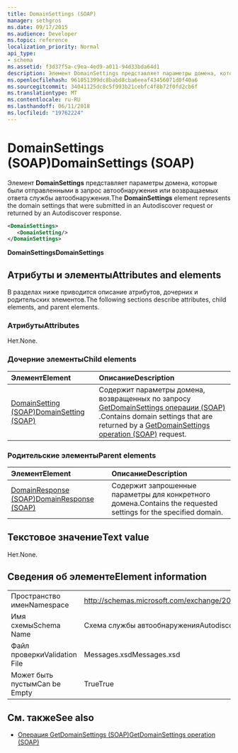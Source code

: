 ```yaml
---
title: DomainSettings (SOAP)
manager: sethgros
ms.date: 09/17/2015
ms.audience: Developer
ms.topic: reference
localization_priority: Normal
api_type:
- schema
ms.assetid: f3d37f5a-c9ea-4ed9-a011-94d33bda64d1
description: Элемент DomainSettings представляет параметры домена, которые были отправленными в запрос автообнаружения или возвращаемых ответа службы автообнаружения.
ms.openlocfilehash: 961051399dc8babd8cba6eeaf43456071d0f40a6
ms.sourcegitcommit: 34041125dc8c5f993b21cebfc4f8b72f0fd2cb6f
ms.translationtype: MT
ms.contentlocale: ru-RU
ms.lasthandoff: 06/11/2018
ms.locfileid: "19762224"
---
```

# <a name="domainsettings-soap"></a><span data-ttu-id="4e3ad-103">DomainSettings (SOAP)</span><span class="sxs-lookup"><span data-stu-id="4e3ad-103">DomainSettings (SOAP)</span></span>

<span data-ttu-id="4e3ad-104">Элемент **DomainSettings** представляет параметры домена, которые были отправленными в запрос автообнаружения или возвращаемых ответа службы автообнаружения.</span><span class="sxs-lookup"><span data-stu-id="4e3ad-104">The **DomainSettings** element represents the domain settings that were submitted in an Autodiscover request or returned by an Autodiscover response.</span></span> 
  
```XML
<DomainSettings>
   <DomainSetting/>
</DomainSettings>
```

 <span data-ttu-id="4e3ad-105">**DomainSettings**</span><span class="sxs-lookup"><span data-stu-id="4e3ad-105">**DomainSettings**</span></span>
## <a name="attributes-and-elements"></a><span data-ttu-id="4e3ad-106">Атрибуты и элементы</span><span class="sxs-lookup"><span data-stu-id="4e3ad-106">Attributes and elements</span></span>

<span data-ttu-id="4e3ad-107">В разделах ниже приводится описание атрибутов, дочерних и родительских элементов.</span><span class="sxs-lookup"><span data-stu-id="4e3ad-107">The following sections describe attributes, child elements, and parent elements.</span></span>
  
### <a name="attributes"></a><span data-ttu-id="4e3ad-108">Атрибуты</span><span class="sxs-lookup"><span data-stu-id="4e3ad-108">Attributes</span></span>

<span data-ttu-id="4e3ad-109">Нет.</span><span class="sxs-lookup"><span data-stu-id="4e3ad-109">None.</span></span>
  
### <a name="child-elements"></a><span data-ttu-id="4e3ad-110">Дочерние элементы</span><span class="sxs-lookup"><span data-stu-id="4e3ad-110">Child elements</span></span>

|<span data-ttu-id="4e3ad-111">**Элемент**</span><span class="sxs-lookup"><span data-stu-id="4e3ad-111">**Element**</span></span>|<span data-ttu-id="4e3ad-112">**Описание**</span><span class="sxs-lookup"><span data-stu-id="4e3ad-112">**Description**</span></span>|
|:-----|:-----|
|[<span data-ttu-id="4e3ad-113">DomainSetting (SOAP)</span><span class="sxs-lookup"><span data-stu-id="4e3ad-113">DomainSetting (SOAP)</span></span>](domainsetting-soap.md) <br/> |<span data-ttu-id="4e3ad-114">Содержит параметры домена, возвращенных по запросу [GetDomainSettings операции (SOAP)](getdomainsettings-operation-soap.md) .</span><span class="sxs-lookup"><span data-stu-id="4e3ad-114">Contains domain settings that are returned by a [GetDomainSettings operation (SOAP)](getdomainsettings-operation-soap.md) request.</span></span>  <br/> |
   
### <a name="parent-elements"></a><span data-ttu-id="4e3ad-115">Родительские элементы</span><span class="sxs-lookup"><span data-stu-id="4e3ad-115">Parent elements</span></span>

|<span data-ttu-id="4e3ad-116">**Элемент**</span><span class="sxs-lookup"><span data-stu-id="4e3ad-116">**Element**</span></span>|<span data-ttu-id="4e3ad-117">**Описание**</span><span class="sxs-lookup"><span data-stu-id="4e3ad-117">**Description**</span></span>|
|:-----|:-----|
|[<span data-ttu-id="4e3ad-118">DomainResponse (SOAP)</span><span class="sxs-lookup"><span data-stu-id="4e3ad-118">DomainResponse (SOAP)</span></span>](domainresponse-soap.md) <br/> |<span data-ttu-id="4e3ad-119">Содержит запрошенные параметры для конкретного домена.</span><span class="sxs-lookup"><span data-stu-id="4e3ad-119">Contains the requested settings for the specified domain.</span></span>  <br/> |
   
## <a name="text-value"></a><span data-ttu-id="4e3ad-120">Текстовое значение</span><span class="sxs-lookup"><span data-stu-id="4e3ad-120">Text value</span></span>

<span data-ttu-id="4e3ad-121">Нет.</span><span class="sxs-lookup"><span data-stu-id="4e3ad-121">None.</span></span>
  
## <a name="element-information"></a><span data-ttu-id="4e3ad-122">Сведения об элементе</span><span class="sxs-lookup"><span data-stu-id="4e3ad-122">Element information</span></span>

|||
|:-----|:-----|
|<span data-ttu-id="4e3ad-123">Пространство имен</span><span class="sxs-lookup"><span data-stu-id="4e3ad-123">Namespace</span></span>  <br/> |http://schemas.microsoft.com/exchange/2010/Autodiscover  <br/> |
|<span data-ttu-id="4e3ad-124">Имя схемы</span><span class="sxs-lookup"><span data-stu-id="4e3ad-124">Schema Name</span></span>  <br/> |<span data-ttu-id="4e3ad-125">Схема службы автообнаружения</span><span class="sxs-lookup"><span data-stu-id="4e3ad-125">Autodiscover schema</span></span>  <br/> |
|<span data-ttu-id="4e3ad-126">Файл проверки</span><span class="sxs-lookup"><span data-stu-id="4e3ad-126">Validation File</span></span>  <br/> |<span data-ttu-id="4e3ad-127">Messages.xsd</span><span class="sxs-lookup"><span data-stu-id="4e3ad-127">Messages.xsd</span></span>  <br/> |
|<span data-ttu-id="4e3ad-128">Может быть пустым</span><span class="sxs-lookup"><span data-stu-id="4e3ad-128">Can be Empty</span></span>  <br/> |<span data-ttu-id="4e3ad-129">True</span><span class="sxs-lookup"><span data-stu-id="4e3ad-129">True</span></span>  <br/> |
   
## <a name="see-also"></a><span data-ttu-id="4e3ad-130">См. также</span><span class="sxs-lookup"><span data-stu-id="4e3ad-130">See also</span></span>

- [<span data-ttu-id="4e3ad-131">Операция GetDomainSettings (SOAP)</span><span class="sxs-lookup"><span data-stu-id="4e3ad-131">GetDomainSettings operation (SOAP)</span></span>](getdomainsettings-operation-soap.md)

